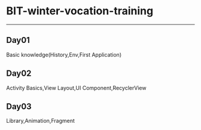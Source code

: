 # BIT-winter-vocation-training
***
## Day01
Basic knowledge(History,Env,First Application)
## Day02
Activity Basics,View Layout,UI Component,RecyclerView
## Day03
Library,Animation,Fragment
